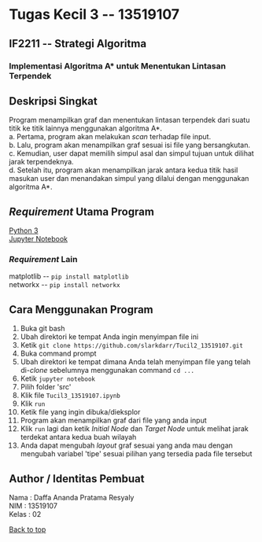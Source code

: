 # Tugas Kecil 3 -- 13519107
## IF2211 -- Strategi Algoritma
### Implementasi Algoritma A* untuk Menentukan Lintasan Terpendek

## Deskripsi Singkat
Program menampilkan graf dan menentukan lintasan terpendek dari suatu titik ke titik lainnya menggunakan algoritma A*.<br/>
a. Pertama, program akan melakukan *scan* terhadap file input.<br/>
b. Lalu, program akan menampilkan graf sesuai isi file yang bersangkutan.<br/>
c. Kemudian, user dapat memilih simpul asal dan simpul tujuan untuk dilihat jarak terpendeknya.<br/>
d. Setelah itu, program akan menampilkan jarak antara kedua titik hasil masukan user dan menandakan simpul yang dilalui dengan menggunakan algoritma A*.<br/>

## *Requirement* Utama Program
<a href="https://www.python.org/downloads/" target="_blank">Python 3</a><br/>
<a href="https://jupyter.org/install" target="_blank">Jupyter Notebook</a>
### *Requirement* Lain
matplotlib -- `pip install matplotlib`<br/>
networkx -- `pip install networkx`
  
## Cara Menggunakan Program
1. Buka git bash<br/>
2. Ubah direktori ke tempat Anda ingin menyimpan file ini<br/>
3. Ketik `git clone https://github.com/slarkdarr/Tucil2_13519107.git`<br/>
4. Buka command prompt<br/>
5. Ubah direktori ke tempat dimana Anda telah menyimpan file yang telah di-*clone* sebelumnya menggunakan command `cd ...`<br/>
6. Ketik `jupyter notebook`<br/>
7. Pilih folder 'src'<br/>
8. Klik file `Tucil3_13519107.ipynb`<br/>
9. Klik `run`<br/>
10. Ketik file yang ingin dibuka/dieksplor<br/>
11. Program akan menampilkan graf dari file yang anda input<br/>
12. Klik `run` lagi dan ketik *Initial Node* dan *Target Node* untuk melihat jarak terdekat antara kedua buah wilayah
13. Anda dapat mengubah *layout* graf sesuai yang anda mau dengan mengubah variabel 'tipe' sesuai pilihan yang tersedia pada file tersebut

## Author / Identitas Pembuat
Nama  : Daffa Ananda Pratama Resyaly<br/>
NIM   : 13519107<br/>
Kelas : 02<br/>

 <a href="#top">Back to top</a>

